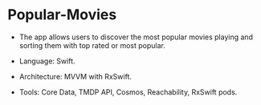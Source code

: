 # Popular-Movies

- The app allows users to discover the most popular movies playing and sorting them with top rated or most popular.

- Language: Swift.

- Architecture: MVVM with RxSwift.

- Tools: Core Data, TMDP API, Cosmos, Reachability, RxSwift pods.



